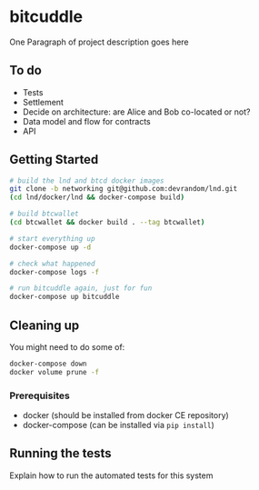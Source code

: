 # bitcuddle

One Paragraph of project description goes here

## To do
* Tests
* Settlement
* Decide on architecture: are Alice and Bob co-located or not?
* Data model and flow for contracts
* API

## Getting Started

```bash
# build the lnd and btcd docker images
git clone -b networking git@github.com:devrandom/lnd.git
(cd lnd/docker/lnd && docker-compose build)

# build btcwallet
(cd btcwallet && docker build . --tag btcwallet)

# start everything up
docker-compose up -d

# check what happened
docker-compose logs -f

# run bitcuddle again, just for fun
docker-compose up bitcuddle
```

## Cleaning up

You might need to do some of:

```bash
docker-compose down
docker volume prune -f
```

### Prerequisites

* docker (should be installed from docker CE repository)
* docker-compose (can be installed via `pip install`)

## Running the tests

Explain how to run the automated tests for this system
